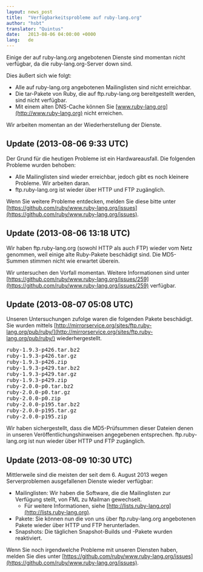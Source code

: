 ```yaml
---
layout: news_post
title:  "Verfügbarkeitsprobleme auf ruby-lang.org"
author: "hsbt"
translator: "Quintus"
date:   2013-08-06 04:00:00 +0000
lang:   de
---
```


Einige der auf ruby-lang.org angebotenen Dienste sind momentan nicht
verfügbar, da die ruby-lang.org-Server down sind.

Dies äußert sich wie folgt:

 * Alle auf ruby-lang.org angebotenen Mailinglisten sind nicht
   erreichbar.
 * Die tar-Pakete von Ruby, die auf ftp.ruby-lang.org bereitgestellt
   werden, sind nicht verfügbar.
 * Mit einem alten DNS-Cache können Sie [www.ruby-lang.org](http://www.ruby-lang.org) nicht
   erreichen.

Wir arbeiten momentan an der Wiederherstellung der Dienste.

## Update (2013-08-06 9:33 UTC)

Der Grund für die heutigen Probleme ist ein Hardwareausfall. Die
folgenden Probleme wurden behoben:

 * Alle Mailinglisten sind wieder erreichbar, jedoch gibt es noch
   kleinere Probleme. Wir arbeiten daran.
 * ftp.ruby-lang.org ist wieder über HTTP und FTP zugänglich.

Wenn Sie weitere Probleme entdecken, melden Sie diese bitte unter
[https://github.com/ruby/www.ruby-lang.org/issues](https://github.com/ruby/www.ruby-lang.org/issues).

## Update (2013-08-06 13:18 UTC)

Wir haben ftp.ruby-lang.org (sowohl HTTP als auch FTP) wieder vom Netz
genommen, weil einige alte Ruby-Pakete beschädigt sind. Die MD5-Summen
stimmen nicht wie erwartet überein.

Wir untersuchen den Vorfall momentan. Weitere Informationen sind unter
[https://github.com/ruby/www.ruby-lang.org/issues/259](https://github.com/ruby/www.ruby-lang.org/issues/259) verfügbar.

## Update (2013-08-07 05:08 UTC)

Unseren Untersuchungen zufolge waren die folgenden Pakete beschädigt.
Sie wurden mittels [http://mirrorservice.org/sites/ftp.ruby-lang.org/pub/ruby/](http://mirrorservice.org/sites/ftp.ruby-lang.org/pub/ruby/) wiederhergestellt.

<pre>
ruby-1.9.3-p426.tar.bz2
ruby-1.9.3-p426.tar.gz
ruby-1.9.3-p426.zip
ruby-1.9.3-p429.tar.bz2
ruby-1.9.3-p429.tar.gz
ruby-1.9.3-p429.zip
ruby-2.0.0-p0.tar.bz2
ruby-2.0.0-p0.tar.gz
ruby-2.0.0-p0.zip
ruby-2.0.0-p195.tar.bz2
ruby-2.0.0-p195.tar.gz
ruby-2.0.0-p195.zip
</pre>

Wir haben sichergestellt, dass die MD5-Prüfsummen dieser Dateien denen
in unseren Veröffentlichungshinweisen angegebenen
entsprechen. ftp.ruby-lang.org ist nun wieder über HTTP und FTP
zugänglich.

## Update (2013-08-09 10:30 UTC)

Mittlerweile sind die meisten der seit dem 6. August 2013 wegen
Serverproblemen ausgefallenen Dienste wieder verfügbar:

  * Mailinglisten: Wir haben die Software, die die Mailinglisten zur
    Verfügung stellt, von FML zu Mailman gewechselt.
    * Für weitere Informationen, siehe [http://lists.ruby-lang.org](http://lists.ruby-lang.org).
  * Pakete: Sie können nun die von uns über ftp.ruby-lang.org
    angebotenen Pakete wieder über HTTP und FTP herunterladen.
  * Snapshots: Die täglichen Snapshot-Builds und -Pakete wurden reaktiviert.

Wenn Sie noch irgendwelche Probleme mit unseren Diensten haben, melden
Sie dies unter [https://github.com/ruby/www.ruby-lang.org/issues](https://github.com/ruby/www.ruby-lang.org/issues).
